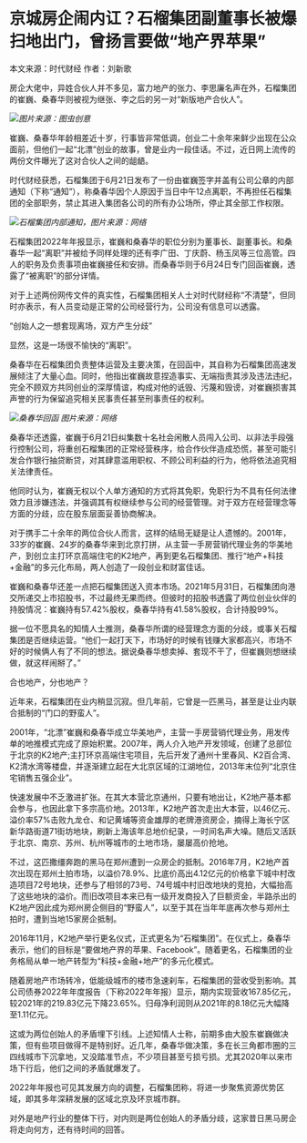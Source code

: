 

# 京城房企闹内讧？石榴集团副董事长被爆扫地出门，曾扬言要做“地产界苹果”

本文来源：时代财经 作者：刘新歌

房企大佬中，异姓合伙人并不多见，富力地产的张力、李思廉名声在外，石榴集团的崔巍、桑春华则被视为继张、李之后的另一对“新版地产合伙人”。

![](https://inews.gtimg.com/om_bt/OK_1RJd4LwiH3570h3tOmCWE79BUt0jfACpgb0aaAWFrwAA/1000)_图片来源：图虫创意_

崔巍、桑春华年龄相差近十岁，行事皆非常低调，创业二十余年来鲜少出现在公众面前，但他们一起“北漂”创业的故事，曾是业内一段佳话。不过，近日网上流传的两份文件曝光了这对合伙人之间的龃龉。

时代财经获悉，石榴集团于6月21日发布了一份由崔巍签字并盖有公司公章的内部通知（下称“通知”），称桑春华因个人原因于当日中午12点离职，不再担任石榴集团的全部职务，禁止其进入集团各公司的所有办公场所，停止其全部工作权限。

![](https://inews.gtimg.com/om_bt/OIE0NIp3aX7aPS4Xb4nnZ8mVduf02LhCPf9YR9nOwfxvUAA/1000)_石榴集团内部通知，图片来源：网络_

石榴集团2022年年报显示，崔巍和桑春华的职位分别为董事长、副董事长。和桑春华一起“离职”并被给予同样处理的还有李广田、丁庆蔚、杨玉凤等三位高管。四人的职务及负责事项由崔巍接任和安排。而桑春华则于6月24日专门回函崔巍，透露了“被离职”的部分详情。

对于上述两份网传文件的真实性，石榴集团相关人士对时代财经称“不清楚”，但同时亦表示，有人员变动是正常的公司经营行为，公司没有信息可以透露。

“创始人之一想套现离场，双方产生分歧”

显然，这是一场很不愉快的“离职”。

桑春华在石榴集团负责整体运营及主要决策，在回函中，其自称为石榴集团高速发展倾注了大量心血。同时，他指出崔巍故意捏造事实、无端指责其涉及违法违纪，完全不顾双方共同创业的深厚情谊，构成对他的诋毁、污蔑和毁谤，对崔巍损害其声誉的行为保留追究相关民事责任甚至刑事责任的权利。

![](https://inews.gtimg.com/om_bt/OXbUL3re6U8BViGnbAlNgbMYytkL3aZYhh5wU-ST795n0AA/1000)_桑春华回函 图片来源：网络_

桑春华还透露，崔巍于6月21日纠集数十名社会闲散人员闯入公司、以非法手段强行控制公司，将重创石榴集团的正常经营秩序，给合作伙伴造成恐慌，甚至可能引发合作银行抽贷断贷，对其肆意滥用职权、不顾公司利益的行为，他将依法追究相关法律责任。

他同时认为，崔巍无权以个人单方通知的方式将其免职，免职行为不具有任何法律效力且涉嫌违法，并强调其有权继续参与公司的经营管理。对于双方在经营理念等方面的分歧，应在股东层面妥善协商解决。

对于携手二十余年的两位合伙人而言，这样的结局无疑是让人遗憾的。2001年，33岁的崔巍、24岁的桑春华来到北京打拼，从主营一手房营销代理业务的华美地产，到创立主打环京高端住宅的K2地产，再到更名石榴集团、推行“地产+科技+金融”的多元化布局，两人创造了一段创业和财富佳话。

崔巍和桑春华还差一点把石榴集团送入资本市场。2021年5月31日，石榴集团向港交所递交上市招股书，不过最终无果而终。但彼时的招股书透露了两位创业伙伴的持股情况：崔巍持有57.42%股权，桑春华持有41.58%股权，合计持股99%。

据一位不愿具名的知情人士推测，桑春华所谓的经营理念方面的分歧，或事关石榴集团是否继续运营。“他们一起打天下，市场好的时候有钱赚大家都高兴，市场不好的时候俩人有了不同的想法。据说桑春华想卖掉、套现不干了，但崔巍则想继续做，就这样闹掰了。”

合也地产，分也地产？

近年来，石榴集团在业内稍显沉寂。但几年前，它曾是一匹黑马，甚至是让业内联合抵制的“门口的野蛮人”。

2001年，“北漂”崔巍和桑春华成立华美地产，主营一手房营销代理业务，用发传单的地推模式完成了原始积累。2007年，两人介入地产开发领域，创建了总部位于北京的K2地产;主打环京高端住宅项目，先后开发了通州十里春风、K2百合湾、K2清水湾等楼盘，并逐渐建立起在大北京区域的江湖地位，2013年末位列“北京住宅销售五强企业”。

快速发展中不乏激进扩张。在其大本营北京通州，只要有地出让，K2地产基本都会参与，也因此拿下多宗高价地。2013年，K2地产首次走出大本营，以46亿元、溢价率57%击败九龙仓、和记黄埔等资金雄厚的老牌港资房企，摘得上海长宁区新华路街道71街坊地块，刷新上海该年总地价纪录，一时间名声大噪。随后又活跃于北京、南京、苏州、杭州等城市的土地市场，屡屡高价抢地。

不过，这匹撒缰奔跑的黑马在郑州遭到一众房企的抵制。2016年7月，K2地产首次出现在郑州土拍市场，以溢价78.9%、比底价高出4.12亿元的价格拿下城中村改造项目72号地块，还参与了相邻的73号、74号城中村旧改地块的竞拍，大幅抬高了这些地块的溢价。而旧改项目本来已有一级开发商投入了巨额资金，半路杀出的K2地产因此成为郑州房企侧目的“野蛮人”，以至于其在当年年底再次参与郑州土拍时，遭到当地15家房企抵制。

2016年11月，K2地产举行更名仪式，正式更名为“石榴集团”。在仪式上，桑春华表示，他们的目标是“要做地产界的苹果、Facebook”。随着更名，石榴集团的业务格局从单一地产转型为“科技+金融+地产”的多元化模式。

随着房地产市场转冷，低能级城市的楼市急速刹车，石榴集团的营收受到影响。其公司债券2022年年度报告（下称2022年年报）显示，期内实现营收167.85亿元，较2021年的219.83亿元下降23.65%。归母净利润则从2021年的8.18亿元大幅降至1.11亿元。

这或为两位创始人的矛盾埋下引线。上述知情人士称，前期多由大股东崔巍做决策，但有些项目做得不是特别好。近几年，桑春华做决策，多在长三角都市圈的三四线城市下沉拿地，又没踏准节点，不少项目甚至亏损亏损。尤其2020年以来市场下行后，他们之间的矛盾就爆发了。

2022年年报也可见其发展方向的调整，石榴集团称，将进一步聚焦资源优势区域，即其多年深耕发展的区域北京及环京城市群。

对外是地产行业的整体下行，对内则是两位创始人的矛盾分歧，这家昔日黑马房企将走向何方，还有待时间的回答。

